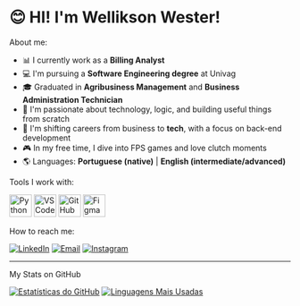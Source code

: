 # 😊 HI! I'm Wellikson Wester!

About me:

- 📊 I currently work as a **Billing Analyst**  
- 💻 I'm pursuing a **Software Engineering degree** at Univag  
- 🎓 Graduated in **Agribusiness Management** and **Business Administration Technician**  
- 🌱 I'm passionate about technology, logic, and building useful things from scratch  
- 🔄 I'm shifting careers from business to **tech**, with a focus on back-end development  
- 🎮 In my free time, I dive into FPS games and love clutch moments  
- 🌎 Languages: **Portuguese (native)** | **English (intermediate/advanced)**  

Tools I work with:

<p align="left">
  <img src="https://cdn.jsdelivr.net/gh/devicons/devicon/icons/python/python-original.svg" alt="Python" width="40" height="40"/>
  <img src="https://cdn.jsdelivr.net/gh/devicons/devicon/icons/vscode/vscode-original.svg" alt="VS Code" width="40" height="40"/>
  <img src="https://cdn.jsdelivr.net/gh/devicons/devicon/icons/github/github-original.svg" alt="GitHub" width="40" height="40"/>
  <img src="https://cdn.jsdelivr.net/gh/devicons/devicon/icons/figma/figma-original.svg" alt="Figma" width="40" height="40"/>
</p>

How to reach me: 

[![LinkedIn](https://img.shields.io/badge/LinkedIn-0077B5?style=for-the-badge&logo=linkedin&logoColor=white)](https://www.linkedin.com/in/welliksonwester/)
[![Email](https://img.shields.io/badge/Email-D14836?style=for-the-badge&logo=gmail&logoColor=white)](mailto:eaewester@gmail.com)
[![Instagram](    https://img.shields.io/badge/Instagram-E4405F?style=for-the-badge&logo=instagram&logoColor=white)](https://www.instagram.com/eaewester/)


---


 My Stats on GitHub

[![Estatísticas do GitHub](https://github-readme-stats.vercel.app/api?username=WelliksonWester&show_icons=true&theme=radical)](https://github.com/WelliksonWester)
[![Linguagens Mais Usadas](https://github-readme-stats.vercel.app/api/top-langs/?username=WelliksonWester&layout=compact&theme=radical)](https://github.com/WelliksonWester)

